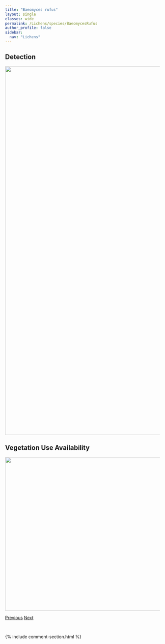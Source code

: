 ```yaml
---
title: "Baeomyces rufus"
layout: single
classes: wide
permalink: /Lichens/species/BaeomycesRufus
author_profile: false
sidebar:
  nav: "Lichens"
---
```


<h2>Detection</h2>

<a href="https://drive.google.com/uc?export=view&id=1rxV8XK767_cxAxbjvIX792UUkd6ROd2z">
<img src="https://drive.google.com/uc?export=view&id=1rxV8XK767_cxAxbjvIX792UUkd6ROd2z" height = "1200" width = "800">
</a>


<h2>Vegetation Use Availability</h2>

<a href="https://drive.google.com/uc?export=view&id=1WMXYvwla3fCuhoWpXMc6rGE31-5iAqgs">
<img src="https://drive.google.com/uc?export=view&id=1WMXYvwla3fCuhoWpXMc6rGE31-5iAqgs" height = "500" width = "1000">
</a>


<a href="/DevelopmentWebsite/Lichens/species/ArctoparmeliaSubcentrifuga" class="pagination--pager" title="Arctoparmelia subcentrifuga">Previous</a> <a href="/DevelopmentWebsite/Lichens/species/BryoriaFremontii" class="pagination--pager" title="Bryoria fremontii">Next</a>

<p>&nbsp;</p>

{% include comment-section.html %}
